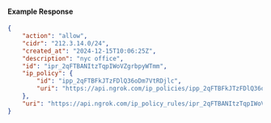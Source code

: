<!-- Code generated for API Clients. DO NOT EDIT. -->

#### Example Response

```json
{
	"action": "allow",
	"cidr": "212.3.14.0/24",
	"created_at": "2024-12-15T10:06:25Z",
	"description": "nyc office",
	"id": "ipr_2qFTBANItzTqpIWoVZgrbpyWTmm",
	"ip_policy": {
		"id": "ipp_2qFTBFkJTzFDlQ36oDm7VtRDjlc",
		"uri": "https://api.ngrok.com/ip_policies/ipp_2qFTBFkJTzFDlQ36oDm7VtRDjlc"
	},
	"uri": "https://api.ngrok.com/ip_policy_rules/ipr_2qFTBANItzTqpIWoVZgrbpyWTmm"
}
```
